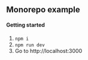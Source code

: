## Monorepo example 

#### Getting started
1. `npm i`
2. `npm run dev`
3. Go to http://localhost:3000